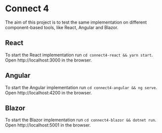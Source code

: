 # Connect 4
The aim of this project is to test the same implementation on different component-based tools, like React, Angular and Blazor.

## React
To start the React implementation run `cd connect4-react && yarn start`. Open http://localhost:3000 in the browser.

## Angular
To start the Angular implementation run `cd connect4-angular && ng serve`. Open http://localhost:4200 in the browser.

## Blazor
To start the Blazor implementation run `cd connect4-blazor && dotnet run`. Open http://localhost:5001 in the browser.
